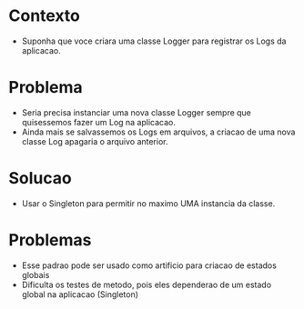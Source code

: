 # Contexto
- Suponha que voce criara uma classe Logger para registrar os Logs da aplicacao.

# Problema
- Seria precisa instanciar uma nova classe Logger sempre que quisessemos fazer um Log na aplicacao. 
- Ainda mais se salvassemos os Logs em arquivos, a criacao de uma nova classe Log apagaria o arquivo anterior.

# Solucao
- Usar o Singleton para permitir no maximo UMA instancia da classe.

# Problemas
- Esse padrao pode ser usado como artificio para criacao de estados globais
- Dificulta os testes de metodo, pois eles dependerao de um estado global na aplicacao (Singleton)